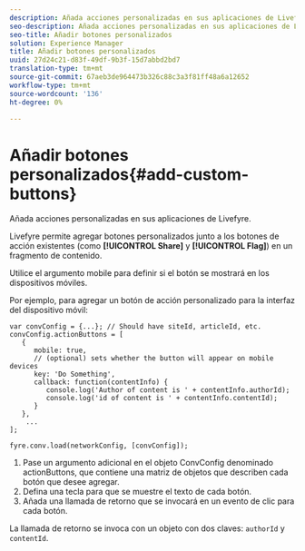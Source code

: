 ```yaml
---
description: Añada acciones personalizadas en sus aplicaciones de Livefyre.
seo-description: Añada acciones personalizadas en sus aplicaciones de Livefyre.
seo-title: Añadir botones personalizados
solution: Experience Manager
title: Añadir botones personalizados
uuid: 27d24c21-d83f-49df-9b3f-15d7abbd2bd7
translation-type: tm+mt
source-git-commit: 67aeb3de964473b326c88c3a3f81ff48a6a12652
workflow-type: tm+mt
source-wordcount: '136'
ht-degree: 0%

---
```



# Añadir botones personalizados{#add-custom-buttons}

Añada acciones personalizadas en sus aplicaciones de Livefyre.

Livefyre permite agregar botones personalizados junto a los botones de acción existentes (como **[!UICONTROL Share]** y **[!UICONTROL Flag]**) en un fragmento de contenido.

Utilice el argumento mobile para definir si el botón se mostrará en los dispositivos móviles.

Por ejemplo, para agregar un botón de acción personalizado para la interfaz del dispositivo móvil:

```
var convConfig = {...}; // Should have siteId, articleId, etc. 
convConfig.actionButtons = [ 
   { 
      mobile: true,  
      // (optional) sets whether the button will appear on mobile devices 
      key: 'Do Something', 
      callback: function(contentInfo) { 
         console.log('Author of content is ' + contentInfo.authorId); 
         console.log('id of content is ' + contentInfo.contentId); 
      } 
   }, 
    ... 
]; 
  
fyre.conv.load(networkConfig, [convConfig]);
```

1. Pase un argumento adicional en el objeto ConvConfig denominado actionButtons, que contiene una matriz de objetos que describen cada botón que desee agregar.
1. Defina una tecla para que se muestre el texto de cada botón.
1. Añada una llamada de retorno que se invocará en un evento de clic para cada botón.

La llamada de retorno se invoca con un objeto con dos claves: `authorId` y `contentId`.
